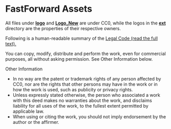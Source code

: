 # FastForward Assets
All files under [**logo**](/logo) and [**Logo_New**](/Logo_New) are under CC0, while the logos in the [**ext**](/ext) directory are the properties of their respective owners.

Following is a human-readable summary of the [Legal Code (read the full text).](https://creativecommons.org/publicdomain/zero/1.0/legalcode)

You can copy, modify, distribute and perform the work, even for commercial purposes, all without asking permission. See Other Information below.

Other Information

* In no way are the patent or trademark rights of any person affected by CC0, nor are the rights that other persons may have in the work or in how the work is used, such as publicity or privacy rights.
* Unless expressly stated otherwise, the person who associated a work with this deed makes no warranties about the work, and disclaims liability for all uses of the work, to the fullest extent permitted by applicable law.
* When using or citing the work, you should not imply endorsement by the author or the affirmer.



